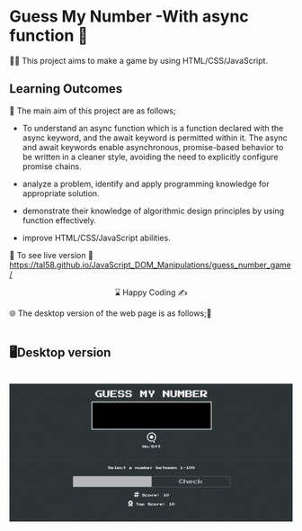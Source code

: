 # Guess My Number -With async function 🤔

👨‍💻 This project aims to make a game by using HTML/CSS/JavaScript.

## Learning Outcomes

🎯 The main aim of this project are as follows; 

- To understand an async function which is a function declared with the async keyword, and the await keyword is permitted within it. The async and await keywords enable asynchronous, promise-based behavior to be written in a cleaner style, avoiding the need to explicitly configure promise chains.

- analyze a problem, identify and apply programming knowledge for appropriate solution.

- demonstrate their knowledge of algorithmic design principles by using function effectively.

- improve HTML/CSS/JavaScript abilities.

🔗 To see live version 🎯https://tal58.github.io/JavaScript_DOM_Manipulations/guess_number_game/
   



<center> ⌛ Happy Coding  ✍ </center>

🌐 The desktop version of the web page is as follows;🧭
<br><br>

## 🖥️Desktop version
<br>
<img src="./desktop.gif"  align="left" alt="desktop_version">
<br>
<br>
<br>
<br>
<br>
<br>
<br>
<br>
<br>
<br><br><br><br><br><br><br><br><br>


